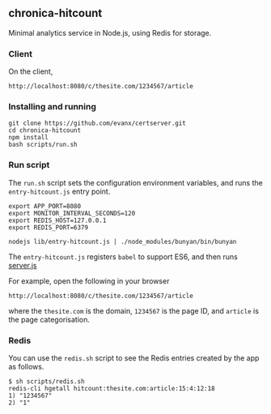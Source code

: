 
## chronica-hitcount

Minimal analytics service in Node.js, using Redis for storage.

### Client

On the client,

```
http://localhost:8080/c/thesite.com/1234567/article
```

### Installing and running

```shell
git clone https://github.com/evanx/certserver.git
cd chronica-hitcount
npm install
bash scripts/run.sh
```

### Run script

The `run.sh` script sets the configuration environment variables, and runs the `entry-hitcount.js` entry point.

```shell
export APP_PORT=8080
export MONITOR_INTERVAL_SECONDS=120
export REDIS_HOST=127.0.0.1
export REDIS_PORT=6379

nodejs lib/entry-hitcount.js | ./node_modules/bunyan/bin/bunyan
```

The `entry-hitcount.js` registers `babel` to support ES6, and then runs <a href="https://github.com/evanx/chronica-hitcount/blob/master/lib/server.js">server.js</a>

For example, open the following in your browser
```
http://localhost:8080/c/thesite.com/1234567/article
```
where the `thesite.com` is the domain, `1234567` is the page ID, and `article` is the page categorisation.

### Redis

You can use the `redis.sh` script to see the Redis entries created by the app as follows.
```shell
$ sh scripts/redis.sh
redis-cli hgetall hitcount:thesite.com:article:15:4:12:18
1) "1234567"
2) "1"
```
